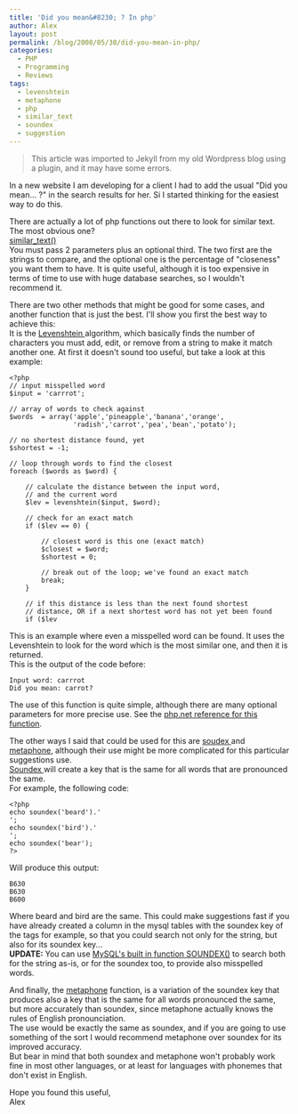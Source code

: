 ```yaml
---
title: 'Did you mean&#8230; ? In php'
author: Alex
layout: post
permalink: /blog/2008/05/30/did-you-mean-in-php/
categories:
  - PHP
  - Programming
  - Reviews
tags:
  - levenshtein
  - metaphone
  - php
  - similar_text
  - soundex
  - suggestion
--- 
```


> This article was imported to Jekyll from my old Wordpress blog using a plugin, and it may have some errors.

In a new website I am developing for a client I had to add the usual \"Did you mean... ?\" in the search results for her. Si I started thinking for the easiest way to do this.

There are actually a lot of php functions out there to look for similar text. The most obvious one?  
[similar_text()][1]  
You must pass 2 parameters plus an optional third. The two first are the strings to compare, and the optional one is the percentage of \"closeness\" you want them to have. It is quite useful, although it is too expensive in terms of time to use with huge database searches, so I wouldn\'t recommend it.

[1]: http://www.php.net/manual/en/function.similar-text.php

There are two other methods that might be good for some cases, and another function that is just the best. I\'ll show you first the best way to achieve this:  
It is the [Levenshtein ][2]algorithm, which basically finds the number of characters you must add, edit, or remove from a string to make it match another one. At first it doesn\'t sound too useful, but take a look at this example:

[2]: http://www.php.net/manual/en/function.levenshtein.php

    <?php
    // input misspelled word
    $input = 'carrrot';
    
    // array of words to check against
    $words  = array('apple','pineapple','banana','orange',
                    'radish','carrot','pea','bean','potato');
    
    // no shortest distance found, yet
    $shortest = -1;
    
    // loop through words to find the closest
    foreach ($words as $word) {
    
        // calculate the distance between the input word,
        // and the current word
        $lev = levenshtein($input, $word);
    
        // check for an exact match
        if ($lev == 0) {
    
            // closest word is this one (exact match)
            $closest = $word;
            $shortest = 0;
    
            // break out of the loop; we've found an exact match
            break;
        }
    
        // if this distance is less than the next found shortest
        // distance, OR if a next shortest word has not yet been found
        if ($lev 

This is an example where even a misspelled word can be found. It uses the Levenshtein to look for the word which is the most similar one, and then it is returned.  
This is the output of the code before:

    Input word: carrrot
    Did you mean: carrot?
    

The use of this function is quite simple, although there are many optional parameters for more precise use. See the [php.net reference for this function][2].

The other ways I said that could be used for this are [soudex ][3]and [metaphone][4], although their use might be more complicated for this particular suggestions use.  
[Soundex ][3]will create a key that is the same for all words that are pronounced the same.  
For example, the following code:


    <?php
    echo soundex('beard').'  
    ';
    echo soundex('bird').'  
    ';
    echo soundex('bear');
    ?>
    

Will produce this output:

    B630
    B630
    B600
    

Where beard and bird are the same. This could make suggestions fast if you have already created a column in the mysql tables with the soundex key of the tags for example, so that you could search not only for the string, but also for its soundex key...  
**UPDATE:** You can use [MySQL\'s built in function SOUNDEX()][5] to search both for the string as-is, or for the soundex too, to provide also misspelled words.


And finally, the [metaphone][4] function, is a variation of the soundex key that produces also a key that is the same for all words pronounced the same, but more accurately than soundex, since metaphone actually knows the rules of English pronounciation.  
The use would be exactly the same as soundex, and if you are going to use something of the sort I would recommend metaphone over soundex for its improved accuracy.  
But bear in mind that both soundex and metaphone won\'t probably work fine in most other languages, or at least for languages with phonemes that don\'t exist in English.

Hope you found this useful,  
Alex

[3]: http://www.php.net/manual/en/function.soundex.php
[4]: http://www.php.net/manual/en/function.metaphone.php
[5]: http://dev.mysql.com/doc/refman/5.0/en/string-functions.html#function_soundex